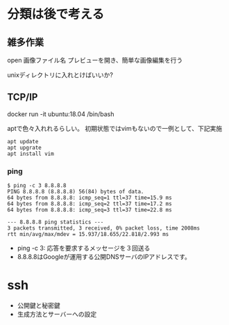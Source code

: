 # 分類は後で考える

## 雑多作業

open 画像ファイル名
プレビューを開き、簡単な画像編集を行う

unixディレクトリに入れとけばいいか?

## TCP/IP

docker run -it ubuntu:18.04 /bin/bash  

aptで色々入れれるらしい。
初期状態ではvimもないので一例として、下記実施

    apt update
    apt upgrate
    apt install vim

### ping

    $ ping -c 3 8.8.8.8
    PING 8.8.8.8 (8.8.8.8) 56(84) bytes of data.
    64 bytes from 8.8.8.8: icmp_seq=1 ttl=37 time=15.9 ms
    64 bytes from 8.8.8.8: icmp_seq=2 ttl=37 time=17.2 ms
    64 bytes from 8.8.8.8: icmp_seq=3 ttl=37 time=22.8 ms

    --- 8.8.8.8 ping statistics ---
    3 packets transmitted, 3 received, 0% packet loss, time 2008ms
    rtt min/avg/max/mdev = 15.937/18.655/22.818/2.993 ms

- ping -c 3: 応答を要求するメッセージを３回送る
- 8.8.8.8はGoogleが運用する公開DNSサーバのIPアドレスです。

# ssh

- 公開鍵と秘密鍵
- 生成方法とサーバーへの設定
